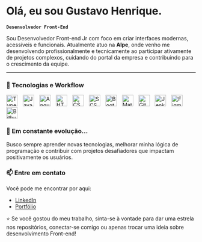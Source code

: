 # Olá, eu sou Gustavo Henrique.
**`Desenvolvedor Front-End`**

Sou Desenvolvedor Front-end Jr com foco em criar interfaces modernas, acessíveis e funcionais. Atualmente atuo na **Alpe**, onde venho me desenvolvendo profissionalmente e tecnicamente ao participar ativamente de projetos complexos, cuidando do portal da empresa e contribuindo para o crescimento da equipe.

---

### 🧠 Tecnologias e Workflow

<p align="left">
<img src="https://cdn.jsdelivr.net/gh/devicons/devicon@latest/icons/typescript/typescript-original.svg" title="TypeScript" alt="TypeScript" width="30px" style="padding-right:10px;" />
<img src="https://cdn.jsdelivr.net/gh/devicons/devicon@latest/icons/javascript/javascript-original.svg" title="JavaScript" alt="JavaScript" width="30px" style="padding-right:10px;" />
<img src="https://cdn.jsdelivr.net/gh/devicons/devicon@latest/icons/angularjs/angularjs-original.svg" title="Angular" alt="Angular" width="30px" style="padding-right:10px;" />
<img src="https://cdn.jsdelivr.net/gh/devicons/devicon@latest/icons/html5/html5-original.svg" title="HTML5" alt="HTML" width="30px" style="padding-right:10px;" />
<img src="https://cdn.jsdelivr.net/gh/devicons/devicon@latest/icons/css3/css3-original.svg" title="CSS3" alt="CSS" width="30px" style="padding-right:10px;" />
<img src="https://cdn.jsdelivr.net/gh/devicons/devicon@latest/icons/sass/sass-original.svg" title="SCSS" alt="SCSS" width="30px" style="padding-right:10px;" />
<img src="https://cdn.jsdelivr.net/gh/devicons/devicon@latest/icons/bootstrap/bootstrap-original.svg" title="Bootstrap" alt="Bootstrap" width="30px" style="padding-right:10px;" />
<img src="https://cdn.jsdelivr.net/gh/devicons/devicon@latest/icons/materialui/materialui-original.svg" title="Material UI" alt="Material UI" width="30px" style="padding-right:10px;" />
<img src="https://cdn.jsdelivr.net/gh/devicons/devicon@latest/icons/git/git-original.svg" title="Git" alt="Git" width="30px" style="padding-right:10px;" />
<img src="https://cdn.jsdelivr.net/gh/devicons/devicon@latest/icons/jenkins/jenkins-original.svg" title="Jenkins" alt="Jenkins" width="30px" style="padding-right:10px;" />
<img src="https://cdn.jsdelivr.net/gh/devicons/devicon@latest/icons/figma/figma-original.svg" title="Figma" alt="Figma" width="30px" style="padding-right:10px;" />
<img src="https://cdn.jsdelivr.net/gh/devicons/devicon@latest/icons/bitbucket/bitbucket-original.svg" title="Bitbucket" alt="Bitbucket" width="30px" style="padding-right:10px;" />
</p>

### 🌱 Em constante evolução...

Busco sempre aprender novas tecnologias, melhorar minha lógica de programação e contribuir com projetos desafiadores que impactam positivamente os usuários.

### 📫 Entre em contato

Você pode me encontrar por aqui:

- [LinkedIn](https://www.linkedin.com/in/gustavo-henrique-885918199/)
- [Portfólio](https://gustavo-henrique1.github.io/portfolio-gustavo/)

⭐ Se você gostou do meu trabalho, sinta-se à vontade para dar uma estrela nos repositórios, conectar-se comigo ou apenas trocar uma ideia sobre desenvolvimento Front-end!
